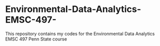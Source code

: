 # Environmental-Data-Analytics-EMSC-497-
This repository contains my codes for the Environmental Data Analytics EMSC 497 Penn State course
